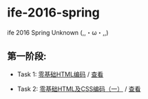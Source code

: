 # ife-2016-spring
ife 2016 Spring Unknown (,,・ω・,,)

## 第一阶段:
- Task 1: [零基础HTML编码](http://ife.baidu.com/task/detail?taskId=1) / [查看](http://unknown-ife.github.io/ife-2016-spring/01/task_01.html)

- Task 2: [零基础HTML及CSS编码（一）](http://ife.baidu.com/task/detail?taskId=2) / [查看](http://unknown-ife.github.io/ife-2016-spring/01/task_02.html)
